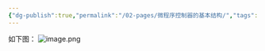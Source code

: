 ```yaml
---
{"dg-publish":true,"permalink":"/02-pages/微程序控制器的基本结构/","tags":["personal/blog","计算机组成原理/CPU"]}
---
```


如下图：
![image.png](https://yelanyanyu-img-bed.oss-cn-hangzhou.aliyuncs.com/img/blog/2024/11/20241126222032.png)

